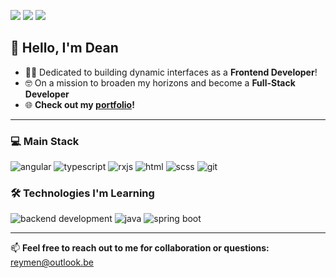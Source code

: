 [<img src="https://img.shields.io/badge/github-%2312100E.svg?&style=for-the-badge&logo=github&logoColor=white&color=black" />](https://github.com/deenr)
[<img src="https://img.shields.io/badge/linkedin-%230077B5.svg?&style=for-the-badge&logo=linkedin&logoColor=white" />](https://www.linkedin.com/in/dean-reymen/)
[<img src="https://img.shields.io/badge/X-%23000000.svg?&style=for-the-badge&logo=x&logoColor=white" />](https://www.x.com/deanreymen)

## 👋 Hello, I'm Dean

- 👨‍💻 Dedicated to building dynamic interfaces as a **Frontend Developer**!
- 🤓 On a mission to broaden my horizons and become a **Full-Stack Developer**
- 🌐 **Check out my [portfolio](https://deanreymen.be/)!**

---

### 💻 Main Stack
<p>
  <img src="https://img.shields.io/badge/Angular-DD0031?style=for-the-badge&logo=angular&logoColor=white" alt="angular"/>
  <img src="https://img.shields.io/badge/TypeScript-007ACC?style=for-the-badge&logo=typescript&logoColor=white" alt="typescript"/>
  <img src="https://img.shields.io/badge/RxJS-B7178C?style=for-the-badge&logo=reactivex&logoColor=white" alt="rxjs"/>
  <img src="https://img.shields.io/badge/HTML5-E34F26?style=for-the-badge&logo=html5&logoColor=white" alt="html"/>
  <img src="https://img.shields.io/badge/SCSS-CC6699?style=for-the-badge&logo=sass&logoColor=white" alt="scss"/>
  <img src="https://img.shields.io/badge/Git-F05032?style=for-the-badge&logo=git&logoColor=white" alt="git"/>
</p>

### 🛠️ Technologies I'm Learning
<p>
  <img src="https://img.shields.io/badge/Backend-Development-333333?style=for-the-badge&logo=code&logoColor=white" alt="backend development"/>
  <img src="https://img.shields.io/badge/Java-007396?style=for-the-badge&logo=java&logoColor=white" alt="java"/>
  <img src="https://img.shields.io/badge/Spring%20Boot-6DB33F?style=for-the-badge&logo=spring-boot&logoColor=white" alt="spring boot"/>
</p>

---

📫 **Feel free to reach out to me for collaboration or questions:** [reymen@outlook.be](mailto:reymen@outlook.be)
